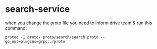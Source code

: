 # search-service

when you change the proto file you need to inform drive team & run this command:

```
protoc -I proto/ proto/search/search.proto --go_out=plugins=grpc:./proto
```
